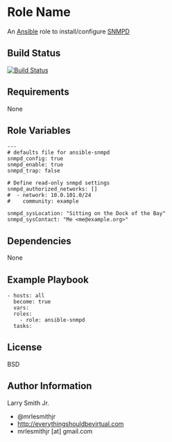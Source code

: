 Role Name
=========

An [Ansible] role to install/configure [SNMPD]

Build Status
------------

[![Build Status](https://travis-ci.org/mrlesmithjr/ansible-snmpd.svg?branch=master)](https://travis-ci.org/mrlesmithjr/ansible-snmpd)

Requirements
------------

None

Role Variables
--------------

```
---
# defaults file for ansible-snmpd
snmpd_config: true
snmpd_enable: true
snmpd_trap: false

# Define read-only snmpd settings
snmpd_authorized_networks: []
#  - network: 10.0.101.0/24
#    community: example

snmpd_sysLocation: "Sitting on the Dock of the Bay"
snmpd_sysContact: "Me <me@example.org>"
```

Dependencies
------------

None

Example Playbook
----------------
```
- hosts: all
  become: true
  vars:
  roles:
    - role: ansible-snmpd
  tasks:
```

License
-------

BSD

Author Information
------------------

Larry Smith Jr.
- @mrlesmithjr
- http://everythingshouldbevirtual.com
- mrlesmithjr [at] gmail.com

[Ansible]: <https://www.ansible.com>
[SNMPD]: <http://net-snmp.sourceforge.net/>
